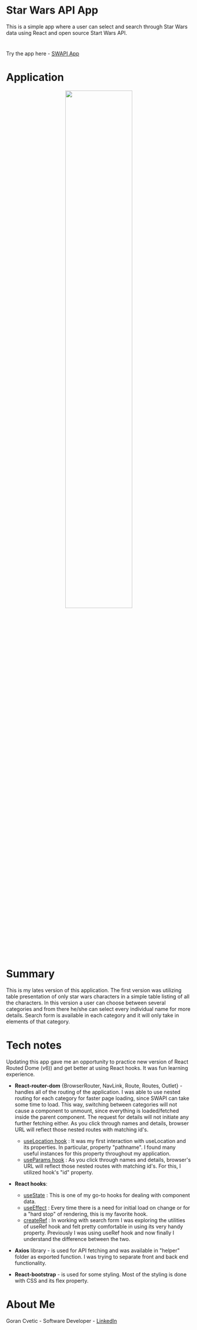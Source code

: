 # Star Wars API App
This is a simple app where a user can select and search through Star Wars data using React and open source Start Wars API.

#
Try the app here - [SWAPI App](https://star-wars-api-version2.herokuapp.com/)

# Application 
<p align="center"><img src="https://user-images.githubusercontent.com/80366503/196071175-3d0ec79d-5cb1-45e4-ae8c-f5626a7f0549.gif" width="60%" ></p>

# Summary
This is my lates version of this application. The first version was utilizing table presentation of only star wars characters in a simple table listing of all the characters. In this version a user can choose between several categories and from there he/she can select every individual name for more details. Search form is available in each category and it will only take in elements of that category. 

# Tech notes
Updating this app gave me an opportunity to practice new version of React Routed Dome (v6)) and get better at using React hooks. It was fun learning experience.

- **React-router-dom** {BrowserRouter, NavLink, Route, Routes, Outlet} - handles all of the routing of the application. I was able to use nested routing for each         category  for faster page loading, since SWAPI can take some time to load. This way, switching between categories will not cause a component to unmount, since         everything is loaded/fetched inside the parent component. The request for details will not initiate any further fetching either. As you click through names and         details, browser URL will reflect those nested routes with matching id's.

   - <ins>useLocation hook</ins> : It was my first interaction with useLocation and its properties. In particular, property "pathname". I found many useful instances   for this  property  throughout my application.
   - <ins>useParams hook</ins> : As you click through names and details, browser's URL will reflect those nested routes with matching id's. For this, I utilized hook's                                 "id" property.

- **React hooks**:
    - <ins>useState</ins> : This is one of my go-to hooks for dealing with component data.
    - <ins>useEffect</ins> : Every time there is a need for initial load on change or for a "hard stop" of rendering, this is my favorite hook.
    - <ins>createRef</ins> : In working with search form I was exploring the utilities of useRef hook and felt pretty comfortable in using its very handy property.                                  Previously I was using useRef hook and now finally I understand the difference between the two.

- **Axios** library - is used for API fetching and was available in "helper" folder as exported function. I was trying to separate front and back end functionality.

- **React-bootstrap** - is used for some styling. Most of the styling is done with CSS and its flex property.

# About Me
Goran Cvetic - Software Developer - [LinkedIn](https://www.linkedin.com/in/goran-cvetic-9aaa4288/) 
